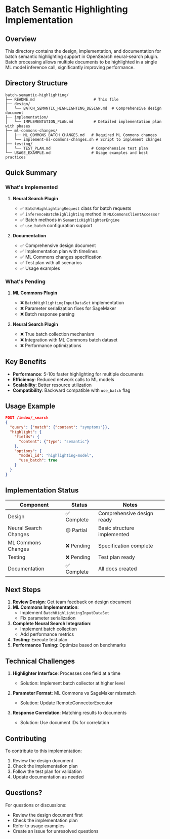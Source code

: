 # Batch Semantic Highlighting Implementation

## Overview

This directory contains the design, implementation, and documentation for batch semantic highlighting support in OpenSearch neural-search plugin. Batch processing allows multiple documents to be highlighted in a single ML model inference call, significantly improving performance.

## Directory Structure

```
batch-semantic-highlighting/
├── README.md                          # This file
├── design/
│   └── BATCH_SEMANTIC_HIGHLIGHTING_DESIGN.md  # Comprehensive design document
├── implementation/
│   └── IMPLEMENTATION_PLAN.md         # Detailed implementation plan with phases
├── ml-commons-changes/
│   ├── ML_COMMONS_BATCH_CHANGES.md   # Required ML Commons changes
│   └── implement-ml-commons-changes.sh # Script to implement changes
├── testing/
│   └── TEST_PLAN.md                  # Comprehensive test plan
└── USAGE_EXAMPLE.md                  # Usage examples and best practices
```

## Quick Summary

### What's Implemented

1. **Neural Search Plugin**
   - ✅ `BatchHighlightingRequest` class for batch requests
   - ✅ `inferenceBatchHighlighting` method in `MLCommonsClientAccessor`
   - ✅ Batch methods in `SemanticHighlighterEngine`
   - ✅ `use_batch` configuration support

2. **Documentation**
   - ✅ Comprehensive design document
   - ✅ Implementation plan with timelines
   - ✅ ML Commons changes specification
   - ✅ Test plan with all scenarios
   - ✅ Usage examples

### What's Pending

1. **ML Commons Plugin**
   - ❌ `BatchHighlightingInputDataSet` implementation
   - ❌ Parameter serialization fixes for SageMaker
   - ❌ Batch response parsing

2. **Neural Search Plugin**
   - ❌ True batch collection mechanism
   - ❌ Integration with ML Commons batch dataset
   - ❌ Performance optimizations

## Key Benefits

- **Performance**: 5-10x faster highlighting for multiple documents
- **Efficiency**: Reduced network calls to ML models
- **Scalability**: Better resource utilization
- **Compatibility**: Backward compatible with `use_batch` flag

## Usage Example

```json
POST /index/_search
{
  "query": {"match": {"content": "symptoms"}},
  "highlight": {
    "fields": {
      "content": {"type": "semantic"}
    },
    "options": {
      "model_id": "highlighting-model",
      "use_batch": true
    }
  }
}
```

## Implementation Status

| Component | Status | Notes |
|-----------|--------|-------|
| Design | ✅ Complete | Comprehensive design ready |
| Neural Search Changes | 🟡 Partial | Basic structure implemented |
| ML Commons Changes | ❌ Pending | Specification complete |
| Testing | ❌ Pending | Test plan ready |
| Documentation | ✅ Complete | All docs created |

## Next Steps

1. **Review Design**: Get team feedback on design document
2. **ML Commons Implementation**: 
   - Implement `BatchHighlightingInputDataSet`
   - Fix parameter serialization
3. **Complete Neural Search Integration**:
   - Implement batch collection
   - Add performance metrics
4. **Testing**: Execute test plan
5. **Performance Tuning**: Optimize based on benchmarks

## Technical Challenges

1. **Highlighter Interface**: Processes one field at a time
   - Solution: Implement batch collector at higher level

2. **Parameter Format**: ML Commons vs SageMaker mismatch
   - Solution: Update RemoteConnectorExecutor

3. **Response Correlation**: Matching results to documents
   - Solution: Use document IDs for correlation

## Contributing

To contribute to this implementation:

1. Review the design document
2. Check the implementation plan
3. Follow the test plan for validation
4. Update documentation as needed

## Questions?

For questions or discussions:
- Review the design document first
- Check the implementation plan
- Refer to usage examples
- Create an issue for unresolved questions